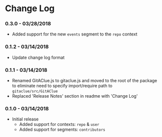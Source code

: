 # Change Log

### 0.3.0 - 03/28/2018
- Added support for the new `events` segment to the `repo` context

### 0.1.2 - 03/14/2018
- Update change log format

### 0.1.1 - 03/14/2018

- Renamed GitAClue.js to gitaclue.js and moved to the root of the package to eliminate need to specify import/require path to `gitaclue/src/GitAClue`
- Replaced 'Release Notes' section in readme with 'Change Log'

### 0.1.0 - 03/14/2018

- Initial release
  - Added support for contexts: `repo` & `user`
  - Added support for segments: `contributors`